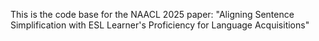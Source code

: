
This is the code base for the NAACL 2025 paper: "Aligning Sentence Simplification with ESL Learner's Proficiency for Language Acquisitions"